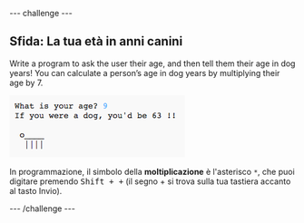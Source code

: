 \--- challenge \---

## Sfida: La tua età in anni canini

Write a program to ask the user their age, and then tell them their age in dog years! You can calculate a person’s age in dog years by multiplying their age by 7.

![screenshot](images/me-dog-years.png)

In programmazione, il simbolo della **moltiplicazione** è l'asterisco `*`, che puoi digitare premendo <kbd>Shift + +</kbd> (il segno + si trova sulla tua tastiera accanto al tasto Invio).

\--- /challenge \---